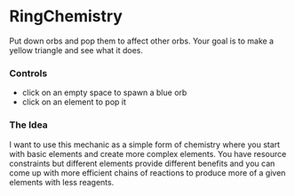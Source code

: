 # RingChemistry

Put down orbs and pop them to affect other orbs. Your goal is to make a yellow 
triangle and see what it does.


### Controls
- click on an empty space to spawn a blue orb
- click on an element to pop it

### The Idea
I want to use this mechanic as a simple form of chemistry where you start with 
basic elements and create more complex elements. You have resource constraints 
but different elements provide different benefits and you can come up with more 
efficient chains of reactions to produce more of a given elements with less 
reagents.

